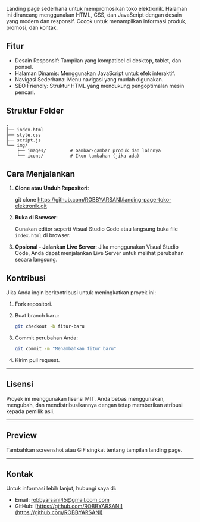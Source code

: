 Landing page sederhana untuk mempromosikan toko elektronik. 
Halaman ini dirancang menggunakan HTML, CSS, dan JavaScript 
dengan desain yang modern dan responsif. 
Cocok untuk menampilkan informasi produk, promosi, dan kontak.


## **Fitur**

* Desain Responsif: Tampilan yang kompatibel di desktop, tablet, dan ponsel.
* Halaman Dinamis: Menggunakan JavaScript untuk efek interaktif.
* Navigasi Sederhana: Menu navigasi yang mudah digunakan.
* SEO Friendly: Struktur HTML yang mendukung pengoptimalan mesin pencari.


## **Struktur Folder**

```
.
├── index.html          
├── style.css       
├── script.js       
└── img/
    ├── images/         # Gambar-gambar produk dan lainnya
    └── icons/          # Ikon tambahan (jika ada)
```

## **Cara Menjalankan**

1. **Clone atau Unduh Repositori**:

   git clone https://github.com/ROBBYARSANI/landing-page-toko-elektronik.git

2. **Buka di Browser**:

   Gunakan editor seperti Visual Studio Code atau langsung buka file `index.html` di browser.

3. **Opsional - Jalankan Live Server**:
   Jika menggunakan Visual Studio Code, Anda dapat menjalankan Live Server untuk melihat perubahan secara langsung.


## **Kontribusi**

Jika Anda ingin berkontribusi untuk meningkatkan proyek ini:

1. Fork repositori.
2. Buat branch baru:

   ```bash
   git checkout -b fitur-baru
   ```
3. Commit perubahan Anda:

   ```bash
   git commit -m "Menambahkan fitur baru"
   ```
4. Kirim pull request.

---

## **Lisensi**

Proyek ini menggunakan lisensi MIT. Anda bebas menggunakan, mengubah, dan mendistribusikannya dengan tetap memberikan atribusi kepada pemilik asli.

---

## **Preview**

Tambahkan screenshot atau GIF singkat tentang tampilan landing page.

---

## **Kontak**

Untuk informasi lebih lanjut, hubungi saya di:

* Email: [robbyarsani45@gmail.com.com](mailto:robbyarsani45@gmail.com)
* GitHub: [https://github.com/ROBBYARSANI](https://github.com/ROBBYARSANI)

